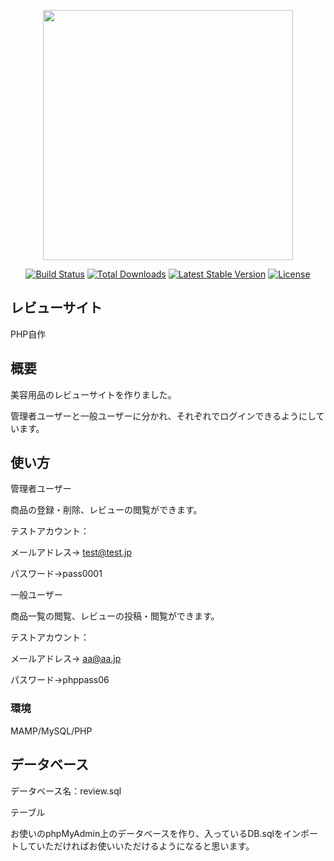 <p align="center"><a href="https://laravel.com" target="_blank"><img src="https://raw.githubusercontent.com/laravel/art/master/logo-lockup/5%20SVG/2%20CMYK/1%20Full%20Color/laravel-logolockup-cmyk-red.svg" width="400"></a></p>

<p align="center">
<a href="https://travis-ci.org/laravel/framework"><img src="https://travis-ci.org/laravel/framework.svg" alt="Build Status"></a>
<a href="https://packagist.org/packages/laravel/framework"><img src="https://img.shields.io/packagist/dt/laravel/framework" alt="Total Downloads"></a>
<a href="https://packagist.org/packages/laravel/framework"><img src="https://img.shields.io/packagist/v/laravel/framework" alt="Latest Stable Version"></a>
<a href="https://packagist.org/packages/laravel/framework"><img src="https://img.shields.io/packagist/l/laravel/framework" alt="License"></a>
</p>

## レビューサイト

PHP自作



## 概要

美容用品のレビューサイトを作りました。

管理者ユーザーと一般ユーザーに分かれ、それぞれでログインできるようにしています。


## 使い方

管理者ユーザー

商品の登録・削除、レビューの閲覧ができます。

テストアカウント：

メールアドレス→ test@test.jp

パスワード→pass0001

一般ユーザー

商品一覧の閲覧、レビューの投稿・閲覧ができます。

テストアカウント：

メールアドレス→ aa@aa.jp

パスワード→phppass06



### 環境

MAMP/MySQL/PHP


## データベース

データベース名：review.sql

テーブル

お使いのphpMyAdmin上のデータベースを作り、入っているDB.sqlをインポートしていただければお使いいただけるようになると思います。



